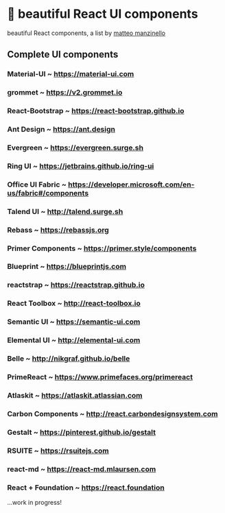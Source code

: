 # 🌈 beautiful React UI components

beautiful React components, a list by [matteo manzinello](https://matteomanzinello.com)

## Complete UI components

### Material-UI ~ https://material-ui.com

### grommet ~ https://v2.grommet.io

### React-Bootstrap ~ https://react-bootstrap.github.io

### Ant Design ~ https://ant.design

### Evergreen ~ https://evergreen.surge.sh

### Ring UI ~ https://jetbrains.github.io/ring-ui

### Office UI Fabric ~ https://developer.microsoft.com/en-us/fabric#/components

### Talend UI ~ http://talend.surge.sh

### Rebass ~ https://rebassjs.org

### Primer Components ~ https://primer.style/components

### Blueprint ~ https://blueprintjs.com

### reactstrap ~ https://reactstrap.github.io

### React Toolbox ~ http://react-toolbox.io

### Semantic UI ~ https://semantic-ui.com

### Elemental UI ~ http://elemental-ui.com

### Belle ~ http://nikgraf.github.io/belle

### PrimeReact ~ https://www.primefaces.org/primereact

### Atlaskit ~ https://atlaskit.atlassian.com

### Carbon Components ~ http://react.carbondesignsystem.com

### Gestalt ~ https://pinterest.github.io/gestalt

### RSUITE ~ https://rsuitejs.com

### react-md ~ https://react-md.mlaursen.com

### React + Foundation ~ https://react.foundation

...work in progress!
